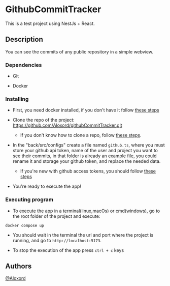 # GithubCommitTracker

This is a test project using NestJs + React.

## Description

You can see the commits of any public repository in a simple webview.

### Dependencies

* Git

* Docker

### Installing

* First, you need docker installed, if you don't have it follow [these steps](https://docs.docker.com/get-docker/)

* Clone the repo of the project: https://github.com/Aloxord/githubCommitTracker.git
    * If you don't know how to clone a repo, follow [these steps](https://docs.github.com/en/repositories/creating-and-managing-repositories/cloning-a-repository).

* In the "back/src/configs" create a file named `github.ts`, where you must store your github api token, name of the user and project you want to see their commits, in that folder is already an example file, you could rename it and storage your github token, and replace the needed data.
    * If you're new with github access tokens, you should follow [these steps](https://docs.github.com/en/authentication/keeping-your-account-and-data-secure/creating-a-personal-access-token)

* You're ready to execute the app!

### Executing program

* To execute the app in a terminal(linux,macOs) or cmd(windows), go to the root folder of the project and execute:
```
docker compose up
```

* You should wait in the terminal the url and port where the project is running, and go to `http://localhost:5173`.

* To stop the execution of the app press `ctrl + c` keys

## Authors

[@Aloxord](https://github.com/aloxord)